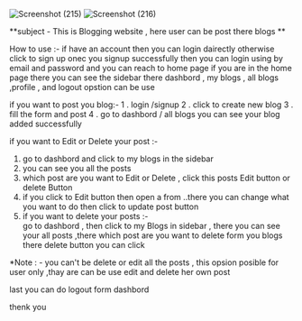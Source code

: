 ![Screenshot (215)](https://github.com/user-attachments/assets/991d7bf0-97d3-4925-a78c-2045a70a29b2)
![Screenshot (216)](https://github.com/user-attachments/assets/efd329a1-6d61-4e59-b0db-1a2b1a97eccd)


**subject - This is Blogging website , here user can 
be post there blogs **

How to use :-
if have an account then you can login dairectly otherwise click to sign up 
onec you signup successfully then you can login using by email and password and you can reach to home page 
if you are in the home page there you can see the sidebar there dashbord , my blogs , all blogs ,profile , and logout opstion can be use 


if you want to post you blog:-
  1 . login /signup 
  2 . click to create new blog
  3 . fill the form and post
  4 . go to dashbord / all blogs
you can see your blog added successfully


if you want to Edit or Delete your post :-
  1. go to dashbord and click to my blogs in the sidebar
  2. you can see you all the posts
  3. which post are you want to Edit or Delete , click this posts Edit button or delete Button
  4. if you click to Edit button then open a from ..there you can change what you want to do then click to  update post button
  5. if you want to delete your posts :-    
go to dashbord , then click to my Blogs in sidebar , there you can see your all posts ,there which post are you want to delete form you blogs there delete button you  can click

*Note : - you can't be delete or edit all the posts , this opsion posible for user only ,thay are can be use edit and delete her own post

last you can do logout form dashbord

thenk you


